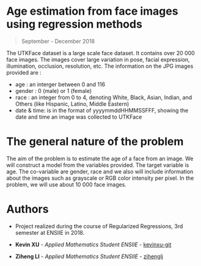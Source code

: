 # Age estimation from face images using regression methods
> September - December 2018

The UTKFace dataset is a large scale face dataset. It contains over 20 000 face images. The images cover large variation in pose, facial expression, illumination, occlusion, resolution, etc.
The information on the JPG images provided are :
- age : an interger between 0 and 116
- gender : 0 (male) or 1 (female)
- race : an integer from 0 to 4, denoting White, Black, Asian, Indian, and Others (like Hispanic, Latino,
Middle Eastern)
- date & time: is in the format of yyyymmddHHMMSSFFF, showing the date and time an image was collected
to UTKFace

# The general nature of the problem

The aim of the problem is to estimate the age of a face from an image. We will construct a model from the variables provided. The target variable is age. The co-variable are gender, race and we also will include information about the images such as grayscale or RGB color intensity per pixel.
In the problem, we will use about 10 000 face images.


# Authors
+ Project realized during the course of Regularized Regressions, 3rd semester at ENSIIE in 2018.

+ **Kevin XU** - *Applied Mathematics Student ENSIIE* - [kevinxu-git](https://github.com/kevinxu-git)
+ **Ziheng LI** - *Applied Mathematics Student ENSIIE* - [zihengli](https://github.com/zihengli)

